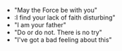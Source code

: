 - "May the Force be with you"
- :I find your lack of faith disturbing"
- "I am your father"
- "Do or do not. There is no try"
- "I've got a bad feeling about this"
